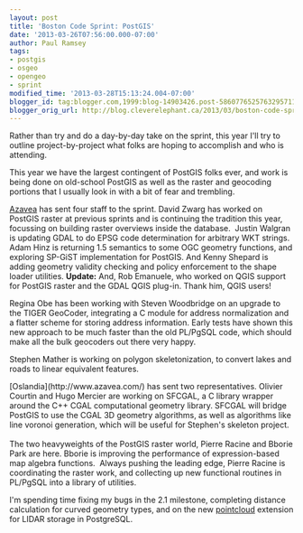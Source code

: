 ```yaml
---
layout: post
title: 'Boston Code Sprint: PostGIS'
date: '2013-03-26T07:56:00.000-07:00'
author: Paul Ramsey
tags:
- postgis
- osgeo
- opengeo
- sprint
modified_time: '2013-03-28T15:13:24.004-07:00'
blogger_id: tag:blogger.com,1999:blog-14903426.post-5860776525763295711
blogger_orig_url: http://blog.cleverelephant.ca/2013/03/boston-code-sprint-postgis.html
---
```


Rather than try and do a day-by-day take on the sprint, this year I'll try to outline project-by-project what folks are hoping to accomplish and who is attending.

This year we have the largest contingent of PostGIS folks ever, and work is being done on old-school PostGIS as well as the raster and geocoding portions that I usually look in with a bit of fear and trembling.

[Azavea](http://www.azavea.com/) has sent four staff to the sprint. David Zwarg has worked on PostGIS raster at previous sprints and is continuing the tradition this year, focussing on building raster overviews inside the database. &nbsp;Justin Walgran is updating GDAL to do EPSG code determination for arbitrary WKT strings. Adam Hinz is returning 1.5 semantics to some OGC geometry functions, and exploring SP-GiST implementation for PostGIS. And Kenny Shepard is adding geometry validity checking and policy enforcement to the shape loader utilities. **Update:**&nbsp;And,&nbsp;Rob Emanuele, who worked on QGIS support for PostGIS raster and the GDAL QGIS plug-in. Thank him, QGIS users!

Regina Obe has been working with Steven Woodbridge on an upgrade to the TIGER GeoCoder, integrating a C module for address normalization and a flatter scheme for storing address information. Early tests have shown this new approach to be much faster than the old PL/PgSQL code, which should make all the bulk geocoders out there very happy.

Stephen Mather is working on polygon skeletonization, to convert lakes and roads to linear equivalent features.

<div style="margin-bottom: 0px; margin-left: 0px; margin-right: 0px; margin-top: 0px;">[Oslandia](http://www.azavea.com/) has sent two representatives. Olivier Courtin and Hugo Mercier are working on SFCGAL, a C library wrapper around the C++ CGAL computational geometry library. SFCGAL will bridge PostGIS to use the CGAL 3D geometry algorithms, as well as algorithms like line voronoi generation, which will be useful for Stephen's skeleton project.</div><br />The two heavyweights of the PostGIS raster world, Pierre Racine and Bborie Park are here. Bborie is improving the performance of expression-based map algebra functions. &nbsp;Always pushing the leading edge, Pierre Racine is coordinating the raster work, and collecting up new functional routines in PL/PgSQL into a library of utilities.

I'm spending time fixing my bugs in the 2.1 milestone, completing distance calculation for curved geometry types, and on the new [pointcloud](https://github.com/pramsey/pointcloud) extension for LIDAR storage in PostgreSQL.

